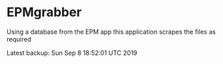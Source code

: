 # EPMgrabber
Using a database from the EPM app this application scrapes the files as required


Latest backup: Sun Sep 8 18:52:01 UTC 2019
